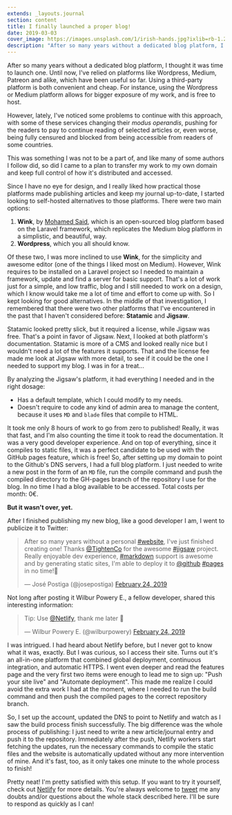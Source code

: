 ```yaml
---
extends: _layouts.journal
section: content
title: I finally launched a proper blog!
date: 2019-03-03
cover_image: https://images.unsplash.com/1/irish-hands.jpg?ixlib=rb-1.2.1&ixid=eyJhcHBfaWQiOjEyMDd9&auto=format&fit=crop&w=1000&q=80
description: "After so many years without a dedicated blog platform, I thought it was time to launch one."
---
```


After so many years without a dedicated blog platform, I thought it was time to launch one. Until now, I've relied on platforms like Wordpress, Medium, Patreon and alike, which have been useful so far. Using a third-party platform is both convenient and cheap. For instance, using the Wordpress or Medium platform allows for bigger exposure of my work, and is free to host.

However, lately, I've noticed some problems to continue with this approach, with some of these services changing their _modus operandis_, pushing for the readers to pay to continue reading of selected articles or, even worse, being fully censured and blocked from being accessible from readers of some countries.

This was something I was not to be a part of, and like many of some authors I follow did, so did I came to a plan to transfer my work to my own domain and keep full control of how it's distributed and accessed.

Since I have no eye for design, and I really liked how practical those platforms made publishing articles and keep my journal up-to-date, I started looking to self-hosted alternatives to those platforms. There were two main options:
1. **Wink**, by <a href="https://themsaid.com/" target="_blank" rel="nofollow">Mohamed Said</a>, which is an open-sourced blog platform based on the Laravel framework, which replicates the Medium blog platform in a simplistic, and beautiful, way.
2. **Wordpress**, which you all should know.

Of these two, I was more inclined to use **Wink**, for the simplicity and awesome editor (one of the things I liked most on Medium). However, Wink requires to be installed on a Laravel project so I needed to maintain a framework, update and find a server for basic support. That's a lot of work just for a simple, and low traffic, blog and I still needed to work on a design, which I know would take me a lot of time and effort to come up with. So I kept looking for good alternatives. In the middle of that investigation, I remembered that there were two other platforms that I've encountered in the past that I haven't considered before: **Statamic** and **Jigsaw**.

Statamic looked pretty slick, but it required a license, while Jigsaw was free. That's a point in favor of Jigsaw. Next, I looked at both platform's documentation. Statamic is more of a CMS and looked really nice but I wouldn't need a lot of the features it supports. That and the license fee made me look at Jigsaw with more detail, to see if it could be the one I needed to support my blog. I was in for a treat...

By analyzing the Jigsaw's platform, it had everything I needed and in the right dosage:
* Has a default template, which I could modify to my needs.
* Doesn't require to code any kind of admin area to manage the content, because it uses `MD` and `blade` files that compile to HTML.

It took me only 8 hours of work to go from zero to published! Really, it was that fast, and I'm also counting the time it took to read the documentation. It was a very good developer experience. And on top of everything, since it compiles to static files, it was a perfect candidate to be used with the GitHub pages feature, which is free! So, after setting up my domain to point to the Github's DNS servers, I had a full blog platform. I just needed to write a new post in the form of an `MD` file, run the compile command and push the compiled directory to the GH-pages branch of the repository I use for the blog. In no time I had a blog available to be accessed. Total costs per month: 0€. 

**But it wasn't over, yet.**

After I finished publishing my new blog, like a good developer I am, I went to publicize it to Twitter:

<blockquote class="twitter-tweet"><p lang="en" dir="ltr">After so many years without a personal <a href="https://twitter.com/hashtag/website?src=hash&amp;ref_src=twsrc%5Etfw">#website</a>, I&#39;ve just finished creating one! Thanks <a href="https://twitter.com/TightenCo?ref_src=twsrc%5Etfw">@TightenCo</a> for the awesome <a href="https://twitter.com/hashtag/jigsaw?src=hash&amp;ref_src=twsrc%5Etfw">#jigsaw</a> project. Really enjoyable dev experience, <a href="https://twitter.com/hashtag/markdown?src=hash&amp;ref_src=twsrc%5Etfw">#markdown</a> support is awesome and by generating static sites, I&#39;m able to deploy it to <a href="https://twitter.com/github?ref_src=twsrc%5Etfw">@github</a> <a href="https://twitter.com/hashtag/pages?src=hash&amp;ref_src=twsrc%5Etfw">#pages</a> in no time!🚀</p>&mdash; José Postiga (@josepostiga) <a href="https://twitter.com/josepostiga/status/1099507598003503104?ref_src=twsrc%5Etfw">February 24, 2019</a></blockquote>

Not long after posting it Wilbur Powery E., a fellow developer, shared this interesting information:

<blockquote class="twitter-tweet"><p lang="en" dir="ltr">Tip: Use <a href="https://twitter.com/Netlify?ref_src=twsrc%5Etfw">@Netlify</a>, thank me later 🤠</p>&mdash; Wilbur Powery E. (@wilburpowery) <a href="https://twitter.com/wilburpowery/status/1099507994918875142?ref_src=twsrc%5Etfw">February 24, 2019</a></blockquote> 

I was intrigued. I had heard about Netlify before, but I never got to know what it was, exactly. But I was curious, so I access their site. Turns out it's an all-in-one platform that combined global deployment, continuous integration, and automatic HTTPS. I went even deeper and read the features page and the very first two items were enough to lead me to sign up: "Push your site live" and "Automate deployment". This made me realize I could avoid the extra work I had at the moment, where I needed to run the build command and then push the compiled pages to the correct repository branch.

So, I set up the account, updated the DNS to point to Netlify and watch as I saw the build process finish successfully. The big difference was the whole process of publishing: I just need to write a new article/journal entry and push it to the repository. Immediately after the push, Netlify workers start fetching the updates, run the necessary commands to compile the static files and the website is automatically updated without any more intervention of mine. And it's fast, too, as it only takes one minute to the whole process to finish!

Pretty neat! I'm pretty satisfied with this setup. If you want to try it yourself, check out <a href="https://netlify.com" target="_blank" rel="nofollow">Netlify</a> for more details. You're always welcome to <a href="https://twitter.com/josepostiga" target="_blank">tweet</a> me any doubts and/or questions about the whole stack described here. I'll be sure to respond as quickly as I can!

